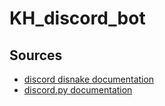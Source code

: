 # KH_discord_bot

## Sources
- [discord disnake documentation](https://docs.disnake.dev/en/stable/api/activities.html#activitytype)
- [discord.py documentation](https://discordpy.readthedocs.io/en/stable/)